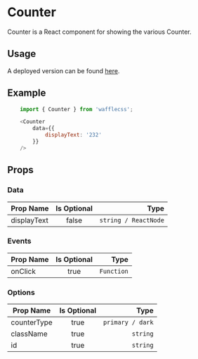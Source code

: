 # Counter

Counter is a React component for showing the various Counter.

## Usage

A deployed version can be found [here](https://wafflecss-jithinqw.vercel.app/?path=/docs/counter--counter-default).

## Example

```javascript
    import { Counter } from 'wafflecss';

    <Counter
        data={{
            displayText: '232'
        }}
    />
```

## Props

### Data

| Prop Name   |Is Optional    |  Type |
|----------|:-------------:|------:|
| displayText |  false | `string / ReactNode` |

### Events

| Prop Name   |Is Optional    |  Type |
|----------|:-------------:|------:|
| onClick |  true | `Function` |

### Options 

| Prop Name   |Is Optional    |  Type |
|----------|:-------------:|------:|
| counterType |  true | `primary / dark` |
| className |  true | `string` |
| id |  true | `string` |